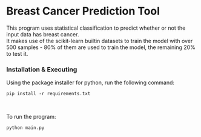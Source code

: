 # Breast Cancer Prediction Tool

This program uses statistical classification to predict whether or not the input data has breast cancer.<br>
It makes use of the scikit-learn builtin datasets to train the model with over 500 samples - 80% of them are used to train the model, the remaining 20% to test it.

<h3>Installation & Executing</h3>

Using the package installer for python, run the following command:
```
pip install -r requirements.txt
```
<br>

To run the program:
```
python main.py
```
